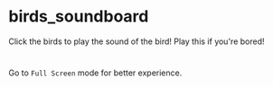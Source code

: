 # birds_soundboard
Click the birds to play the sound of the bird! Play this if you're bored!
#
Go to `Full Screen` mode for better experience.
